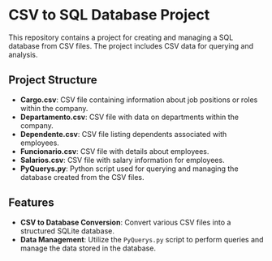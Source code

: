 # CSV to SQL Database Project

This repository contains a project for creating and managing a SQL database from CSV files. The project includes CSV data for querying and analysis. 

## Project Structure

- **Cargo.csv**: CSV file containing information about job positions or roles within the company.
- **Departamento.csv**: CSV file with data on departments within the company.
- **Dependente.csv**: CSV file listing dependents associated with employees.
- **Funcionario.csv**: CSV file with details about employees.
- **Salarios.csv**: CSV file with salary information for employees.
- **PyQuerys.py**: Python script used for querying and managing the database created from the CSV files.

## Features

- **CSV to Database Conversion**: Convert various CSV files into a structured SQLite database.
- **Data Management**: Utilize the `PyQuerys.py` script to perform queries and manage the data stored in the database.
